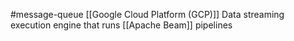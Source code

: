 #message-queue 
[[Google Cloud Platform (GCP)]]
Data streaming execution engine that runs [[Apache Beam]] pipelines